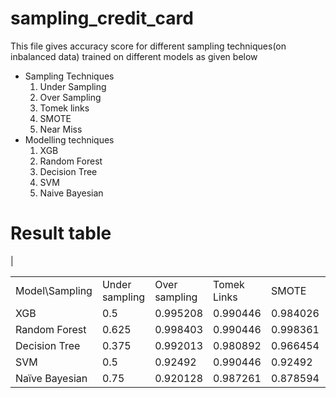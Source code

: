 # sampling_credit_card
This file gives accuracy score for different sampling techniques(on inbalanced data) trained on different models as given below
<ul>
    <li>
        Sampling Techniques
        <ol>
            <li>
                Under Sampling
            </li>
            <li>
                Over Sampling
            </li>
            <li>
                Tomek links
            </li>
            <li>
                SMOTE
            </li>
            <li>
                Near Miss
            </li>
        </ol>
    </li>
    <li>
        Modelling techniques
        <ol>
            <li>
                XGB
            </li>
            <li>
                Random Forest
            </li>
            <li>
                Decision Tree
            </li>
            <li>
                SVM
            </li>
            <li>
                Naive Bayesian
            </li>
        </ol>
    </li>
</ul>
<h1>Result table</h1>
|<table>
    <tr>
        <td>Model\Sampling</td>
        <td>Under sampling</td>
        <td>Over sampling</td>
        <td>Tomek Links</td>
        <td>SMOTE</td>
        <td>Near Miss</td>
    </tr>
    <tr>
        <td>XGB</td>
        <td>0.5</td>
        <td>0.995208</td>
        <td>0.990446</td>
        <td>0.984026</td>
        <td>0.75</td>
    </tr>
    <tr>
        <td>Random Forest</td>
        <td>0.625</td>
        <td>0.998403</td>
        <td>0.990446</td>
        <td>0.998361</td>
        <td>0.75</td>
    </tr>
    <tr>
        <td>Decision Tree</td>
        <td>0.375</td>
        <td>0.992013</td>
        <td>0.980892</td>
        <td>0.966454</td>
        <td>0.75</td>
    </tr>
    <tr>
        <td>SVM</td>
        <td>0.5</td>
        <td>0.92492</td>
        <td>0.990446</td>
        <td>0.92492</td>
        <td>0.875</td>
    </tr>
    <tr>
        <td>Naïve Bayesian</td>
        <td>0.75</td>
        <td>0.920128</td>
        <td>0.987261</td>
        <td>0.878594</td>
        <td>0.25</td>
    </tr>
</table>
